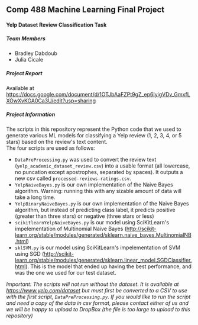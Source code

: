 ## Comp 488 Machine Learning Final Project
#### Yelp Dataset Review Classification Task
##### Team Members
- Bradley Dabdoub  
- Julia Cicale  
##### Project Report
Available at https://docs.google.com/document/d/1OTJbAaFZPt9gZ_ep6IyigVDv_GmxfLXOwXvKGA0Ca3U/edit?usp=sharing
##### Project Information
The scripts in this repository represent the Python code that we used to generate various ML models for classifying a Yelp review (1, 2, 3, 4, or 5 stars) based on the review's text content.  
The four scripts are used as follows:
- `DataPreProcessing.py` was used to convert the review text (`yelp_academic_dataset_review.csv`) into a usable format (all lowercase, no puncation except apostrophes, separated by spaces). It outputs a new csv called `processed-reviews-ratings.csv`.  
- `YelpNaiveBayes.py` is our own implementation of the Naive Bayes algorithm. Warning: running this with any sizable amount of data will take a long time.
- `YelpBinaryNaiveBayes.py` is our own implementation of the Naive Bayes algorithm, but instead of predicting class label, it predicts positive (greater than three stars) or negative (three stars or less)  
- `scikitlearnYelpNaiveBayes.py` is our model using SciKitLearn's impelementation of Multinomial Naive Bayes (http://scikit-learn.org/stable/modules/generated/sklearn.naive_bayes.MultinomialNB.html)
- `sklSVM.py` is our model using SciKitLearn's impelementation of SVM using SGD (http://scikit-learn.org/stable/modules/generated/sklearn.linear_model.SGDClassifier.html). This is the model that ended up having the best performance, and was the one we used for our test dataset.

*Important: The scripts will not run without the dataset. It is available at https://www.yelp.com/dataset but must first be converted to a CSV to use with the first script, `DataPreProcessing.py`. If you would like to run the script and need a copy of the data in csv format, please contact either of us and we will be happy to upload to DropBox (the file is too large to upload to this repository)* 
